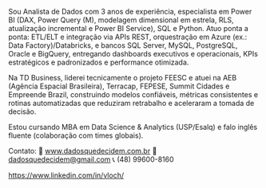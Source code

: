 Sou Analista de Dados com 3 anos de experiência, especialista em Power BI (DAX, Power Query (M), modelagem dimensional em estrela, RLS, atualização incremental e Power BI Service), SQL e Python. Atuo ponta a ponta: ETL/ELT e integração via APIs REST, orquestração em Azure (ex.: Data Factory)/Databricks, e bancos SQL Server, MySQL, PostgreSQL, Oracle e BigQuery, entregando dashboards executivos e operacionais, KPIs estratégicos e padronizados e performance otimizada.

Na TD Business, liderei tecnicamente o projeto FEESC e atuei na AEB (Agência Espacial Brasileira), Terracap, FEPESE, Summit Cidades e Empreende Brazil, construindo modelos confiáveis, métricas consistentes e rotinas automatizadas que reduziram retrabalho e aceleraram a tomada de decisão. 

Estou cursando MBA em Data Science & Analytics (USP/Esalq) e falo inglês fluente (colaboração com times globais).

Contato:
📲 www.dadosquedecidem.com.br
📩 dadosquedecidem@gmail.com
📞 (48) 99600-8160

https://www.linkedin.com/in/vloch/

<!---
victorloch/victorloch is a ✨ special ✨ repository because its `README.md` (this file) appears on your GitHub profile.
You can click the Preview link to take a look at your changes.
--->

